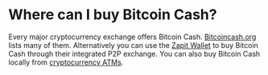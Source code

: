 # Where can I buy Bitcoin Cash?


Every major cryptocurrency exchange offers Bitcoin Cash. [Bitcoincash.org](https://bitcoincash.org/#exchanges) lists many of them. Alternatively you can use the [Zapit Wallet](https://www.zapit.io/) to buy Bitcoin Cash through their integrated P2P exchange. You can also buy Bitcoin Cash locally from [cryptocurrency ATMs](https://www.bitcoin.com/bitcoin-atm/).
